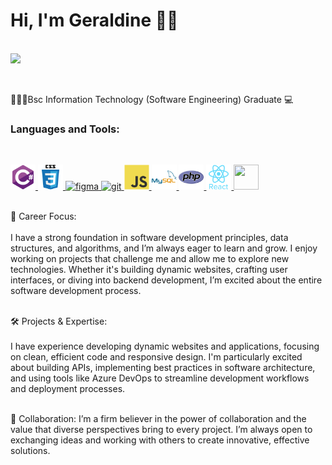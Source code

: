 <h1>Hi, I'm Geraldine 👋🏾 </h1> <br />
<img src="https://github.com/CodesByDine/CodesByDine/assets/91410767/0ad089c1-00bf-4075-8a30-99b52b679655" />

<p> </p> <br />
<p>👩🏽‍💻Bsc Information Technology (Software Engineering) Graduate 💻 </br>

<h3 align="left">Languages and Tools:</h3> <br />
<p align="left"> <a href="https://www.w3schools.com/cs/" target="_blank" rel="noreferrer"> <img src="https://raw.githubusercontent.com/devicons/devicon/master/icons/csharp/csharp-original.svg" alt="csharp" width="40" height="40"/> </a> <a href="https://www.w3schools.com/css/" target="_blank" rel="noreferrer"> <img src="https://raw.githubusercontent.com/devicons/devicon/master/icons/css3/css3-original-wordmark.svg" alt="css3" width="40" height="40"/> </a> <a href="https://www.figma.com/" target="_blank" rel="noreferrer"> <img src="https://www.vectorlogo.zone/logos/figma/figma-icon.svg" alt="figma" width="40" height="40"/> </a> <a href="https://git-scm.com/" target="_blank" rel="noreferrer"> <img src="https://www.vectorlogo.zone/logos/git-scm/git-scm-icon.svg" alt="git" width="40" height="40"/> </a> <a href="https://developer.mozilla.org/en-US/docs/Web/JavaScript" target="_blank" rel="noreferrer"> <img src="https://raw.githubusercontent.com/devicons/devicon/master/icons/javascript/javascript-original.svg" alt="javascript" width="40" height="40"/> </a> <a href="https://www.mysql.com/" target="_blank" rel="noreferrer"> <img src="https://raw.githubusercontent.com/devicons/devicon/master/icons/mysql/mysql-original-wordmark.svg" alt="mysql" width="40" height="40"/> </a> <a href="https://www.php.net" target="_blank" rel="noreferrer"> <img src="https://raw.githubusercontent.com/devicons/devicon/master/icons/php/php-original.svg" alt="php" width="40" height="40"/> </a> <a href="https://reactjs.org/" target="_blank" rel="noreferrer"> <img src="https://raw.githubusercontent.com/devicons/devicon/master/icons/react/react-original-wordmark.svg" alt="react" width="40" height="40"/> </a> <a href="https://reactnative.dev/" target="_blank" rel="noreferrer"> <img src="https://reactnative.dev/img/header_logo.svg" alt![Colorful Watercolor Twitter Header](https://github.com/CodesByDine/CodesByDine/assets/91410767/2f5707a2-ceba-420e-aa41-b2ac450e9e68)
="reactnative" width="40" height="40"/> </a> </p>


<br>🚀 Career Focus:</br>
<br>I have a strong foundation in software development principles, data structures, and algorithms, and I’m always eager to learn and grow. I enjoy working on projects that challenge me and allow me to explore new technologies. Whether it's building dynamic websites, crafting user interfaces, or diving into backend development, I’m excited about the entire software development process.</br>

<br>🛠️ Projects & Expertise:</br>
<br>I have experience developing dynamic websites and applications, focusing on clean, efficient code and responsive design. I'm particularly excited about building APIs, implementing best practices in software architecture, and using tools like Azure DevOps to streamline development workflows and deployment processes.</br>

<br>🤝 Collaboration:
I’m a firm believer in the power of collaboration and the value that diverse perspectives bring to every project. I’m always open to exchanging ideas and working with others to create innovative, effective solutions.</br>


